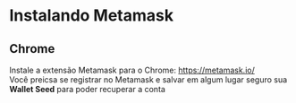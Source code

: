 # Instalando Metamask

## Chrome
Instale a extensão Metamask para o Chrome: https://metamask.io/  
Você preicsa se registrar no Metamask e salvar em algum lugar seguro sua **Wallet Seed** para poder recuperar a conta  
